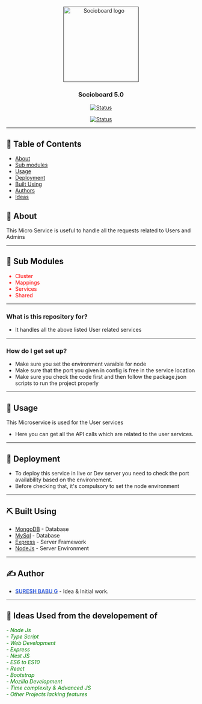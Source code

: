 <p align="center">
  <a href="" rel="noopener">
 <img width=200px height=200px src="https://i.imgur.com/p0px2iu.png" alt="Socioboard logo"></a>
</p>

<h3 align="center">Socioboard 5.0</h3>

<div align="center">

[![Status](https://img.shields.io/badge/status-active-success.svg)]()

</div>
<div align="center">

[![Status](https://img.shields.io/badge/-Feeds%20Micorservice-blue)]()

</div>

---

## 📝 Table of Contents

- [About]()
- [Sub modules]()
- [Usage]()
- [Deployment]()
- [Built Using]()
- [Authors]()
- [Ideas]()

## 🧐 About

This Micro Service is useful to handle all the requests related to Users and Admins

---

## 🏁 Sub Modules

<ul style="color:red">
  <li>Cluster</li>
  <li>Mappings</li>
  <li>Services</li>
  <li>Shared</li>
</ul>

---

### What is this repository for?

- It handles all the above listed User related services

---

### How do I get set up?

- Make sure you set the environment varaible for node
- Make sure that the port you given in config is free in the service location
- Make sure you check the code first and then follow the package.json scripts to run the project properly

---

## 🎈 Usage

This Microservice is used for the User services

- Here you can get all the API calls which are related to the user services.

---

## 🚀 Deployment

- To deploy this service in live or Dev server you need to check the port availability based on the environement.
- Before checking that, it's compulsory to set the node environment

---

## ⛏️ Built Using

- [MongoDB](https://www.mongodb.com/) - Database
- [MySql](https://www.mySql.com/) - Database
- [Express](https://expressjs.com/) - Server Framework
- [NodeJs](https://nodejs.org/en/) - Server Environment

---

## ✍️ Author

- [<b style="color:royalblue">SURESH BABU G</b>](https://github.com/sureshbabu1995) - Idea & Initial work.

---

## 🎉 Ideas Used from the developement of

<i style="color:green">
- Node Js <br />
- Type Script <br />
- Web Development <br />
- Express <br />
- Nest JS <br />
- ES6 to ES10 <br />
- React <br />
- Bootstrap <br />
- Mozilla Development <br />
- Time complexity & Advanced JS <br />
- Other Projects lacking features <br />
</li>
